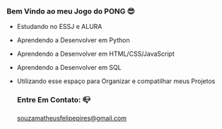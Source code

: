 ###  Bem Vindo ao meu Jogo do PONG 😎

- Estudando no ESSJ e ALURA
- Aprendendo a Desenvolver em Python
- Aprendendo a Desenvolver em HTML/CSS/JavaScript
- Aprendendo a Desenvolver em SQL
- Utilizando esse espaço para Organizar e compatilhar meus Projetos

  ### Entre Em Contato: 📪
  souzamatheusfelipepires@gmail.com
